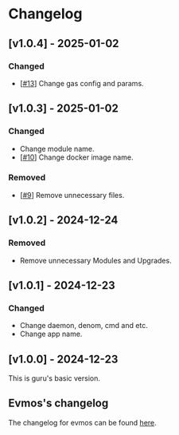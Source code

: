 <!--
Guiding Principles:

Changelogs are for humans, not machines.
There should be an entry for every single version.
The same types of changes should be grouped.
Versions and sections should be linkable.
The latest version comes first.
The release date of each version is displayed.
Mention whether you follow Semantic Versioning.

Types of changes:

[Added] for new features.
[Changed] for changes in existing functionality.
[Deprecated] for soon-to-be removed features.
[Removed] for now removed features.
[Fixed] for any bug fixes.
[Security] in case of vulnerabilities.

Ref: https://keepachangelog.com/en/1.1.0/
-->

# Changelog

## [v1.0.4] - 2025-01-02

### Changed
- [[#13](https://github.com/GPTx-global/guru/pull/13)] Change gas config and params.


## [v1.0.3] - 2025-01-02

### Changed
- Change module name.
- [[#10](https://github.com/GPTx-global/guru/pull/10)] Change docker image name.

### Removed
- [[#9](https://github.com/GPTx-global/guru/pull/9)] Remove unnecessary files.


## [v1.0.2] - 2024-12-24

### Removed
- Remove unnecessary Modules and Upgrades.


## [v1.0.1] - 2024-12-23

### Changed
- Change daemon, denom, cmd and etc.
- Change app name.


## [v1.0.0] - 2024-12-23

This is guru's basic version.

## Evmos's changelog
The changelog for evmos can be found [here](https://github.com/evmos/evmos/blob/main/CHANGELOG.md).
